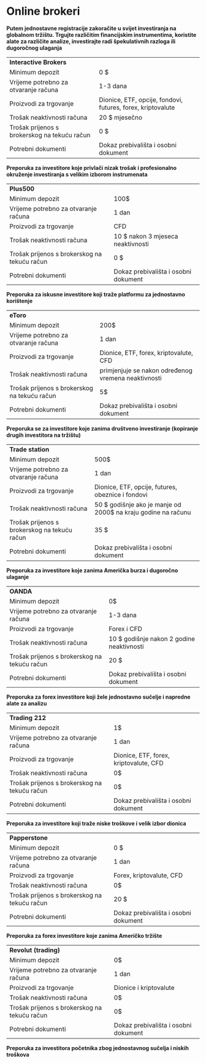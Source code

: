 # Online brokeri

**Putem jednostavne registracije zakoračite u svijet investiranja na globalnom tržištu. Trgujte različitim financijskim instrumentima, koristite alate za različite analize, investirajte radi špekulativnih razloga ili dugoročnog ulaganja**


<table>
  <tr>
   <td colspan="2" ><strong>Interactive Brokers</strong>
   </td>
  </tr>
  <tr>
   <td>Minimum depozit
   </td>
   <td>0 $
   </td>
  </tr>
  <tr>
   <td>Vrijeme potrebno za otvaranje računa
   </td>
   <td>1-3 dana
   </td>
  </tr>
  <tr>
   <td>Proizvodi za trgovanje
   </td>
   <td>Dionice, ETF, opcije, fondovi, futures, forex, kriptovalute
   </td>
  </tr>
  <tr>
   <td>Trošak neaktivnosti računa
   </td>
   <td>20 $ mjesečno
   </td>
  </tr>
  <tr>
   <td>Trošak prijenos s brokerskog na tekuću račun
   </td>
   <td>0 $
   </td>
  </tr>
  <tr>
   <td>Potrebni dokumenti
   </td>
   <td>Dokaz prebivališta i osobni dokument
   </td>
  </tr>
</table>


**Preporuka  za investitore koje privlači nizak trošak i profesionalno okruženje investiranja s velikim izborom instrumenata**


<table>
  <tr>
   <td colspan="2" ><strong>Plus500</strong>
   </td>
  </tr>
  <tr>
   <td>Minimum depozit
   </td>
   <td>100$
   </td>
  </tr>
  <tr>
   <td>Vrijeme potrebno za otvaranje računa
   </td>
   <td>1 dan
   </td>
  </tr>
  <tr>
   <td>Proizvodi za trgovanje
   </td>
   <td>CFD
   </td>
  </tr>
  <tr>
   <td>Trošak neaktivnosti računa
   </td>
   <td>10 $ nakon 3 mjeseca neaktivnosti
   </td>
  </tr>
  <tr>
   <td>Trošak prijenos s brokerskog na tekuću račun
   </td>
   <td>0 $
   </td>
  </tr>
  <tr>
   <td>Potrebni dokumenti
   </td>
   <td>Dokaz prebivališta i osobni dokument
   </td>
  </tr>
</table>


**Preporuka za iskusne investitore koji traže platformu za jednostavno korištenje**


<table>
  <tr>
   <td colspan="2" ><strong>eToro</strong>
   </td>
  </tr>
  <tr>
   <td>Minimum depozit
   </td>
   <td>200$
   </td>
  </tr>
  <tr>
   <td>Vrijeme potrebno za otvaranje računa
   </td>
   <td>1 dan
   </td>
  </tr>
  <tr>
   <td>Proizvodi za trgovanje
   </td>
   <td>Dionice, ETF, forex, kriptovalute, CFD
   </td>
  </tr>
  <tr>
   <td>Trošak neaktivnosti računa
   </td>
   <td> primjenjuje se nakon određenog vremena neaktivnosti
   </td>
  </tr>
  <tr>
   <td>Trošak prijenos s brokerskog na tekuću račun
   </td>
   <td>5$
   </td>
  </tr>
  <tr>
   <td>Potrebni dokumenti
   </td>
   <td>Dokaz prebivališta i osobni dokument
   </td>
  </tr>
</table>


**Preporuka se za investitore koje zanima društveno investiranje (kopiranje drugih investitora na tržištu)**


<table>
  <tr>
   <td colspan="2" ><strong>Trade station</strong>
   </td>
  </tr>
  <tr>
   <td>Minimum depozit
   </td>
   <td>500$
   </td>
  </tr>
  <tr>
   <td>Vrijeme potrebno za otvaranje računa
   </td>
   <td>1 dan
   </td>
  </tr>
  <tr>
   <td>Proizvodi za trgovanje
   </td>
   <td>Dionice, ETF, opcije, futures, obeznice i fondovi
   </td>
  </tr>
  <tr>
   <td>Trošak neaktivnosti računa
   </td>
   <td> 50 $ godišnje ako je manje od 2000$ na kraju godine na računu
   </td>
  </tr>
  <tr>
   <td>Trošak prijenos s brokerskog na tekuću račun
   </td>
   <td>35 $
   </td>
  </tr>
  <tr>
   <td>Potrebni dokumenti
   </td>
   <td>Dokaz prebivališta i osobni dokument
   </td>
  </tr>
</table>


**Preporuka za investitore koje zanima Američka burza i dugoročno ulaganje**


<table>
  <tr>
   <td colspan="2" ><strong>OANDA</strong>
   </td>
  </tr>
  <tr>
   <td>Minimum depozit
   </td>
   <td>0$
   </td>
  </tr>
  <tr>
   <td>Vrijeme potrebno za otvaranje računa
   </td>
   <td>1-3 dana
   </td>
  </tr>
  <tr>
   <td>Proizvodi za trgovanje
   </td>
   <td>Forex i CFD
   </td>
  </tr>
  <tr>
   <td>Trošak neaktivnosti računa
   </td>
   <td>10 $ godišnje nakon 2 godine neaktivnosti
   </td>
  </tr>
  <tr>
   <td>Trošak prijenos s brokerskog na tekuću račun
   </td>
   <td>20 $
   </td>
  </tr>
  <tr>
   <td>Potrebni dokumenti
   </td>
   <td>Dokaz prebivališta i osobni dokument
   </td>
  </tr>
</table>


**Preporuka za forex investitore koji žele jednostavno sučelje i napredne alate za analizu**


<table>
  <tr>
   <td colspan="2" ><strong>Trading 212</strong>
   </td>
  </tr>
  <tr>
   <td>Minimum depozit
   </td>
   <td>1$
   </td>
  </tr>
  <tr>
   <td>Vrijeme potrebno za otvaranje računa
   </td>
   <td>1 dan
   </td>
  </tr>
  <tr>
   <td>Proizvodi za trgovanje
   </td>
   <td>Dionice, ETF, forex, kriptovalute, CFD
   </td>
  </tr>
  <tr>
   <td>Trošak neaktivnosti računa
   </td>
   <td>0$
   </td>
  </tr>
  <tr>
   <td>Trošak prijenos s brokerskog na tekuću račun
   </td>
   <td>0$
   </td>
  </tr>
  <tr>
   <td>Potrebni dokumenti
   </td>
   <td>Dokaz prebivališta i osobni dokument
   </td>
  </tr>
</table>


**Preporuka za investitore koji traže niske troškove i velik izbor dionica**


<table>
  <tr>
   <td colspan="2" ><strong>Papperstone</strong>
   </td>
  </tr>
  <tr>
   <td>Minimum depozit
   </td>
   <td>0 $
   </td>
  </tr>
  <tr>
   <td>Vrijeme potrebno za otvaranje računa
   </td>
   <td>1 dan
   </td>
  </tr>
  <tr>
   <td>Proizvodi za trgovanje
   </td>
   <td>Forex, kriptovalute, CFD
   </td>
  </tr>
  <tr>
   <td>Trošak neaktivnosti računa
   </td>
   <td>0$
   </td>
  </tr>
  <tr>
   <td>Trošak prijenos s brokerskog na tekuću račun
   </td>
   <td>20 $
   </td>
  </tr>
  <tr>
   <td>Potrebni dokumenti
   </td>
   <td>Dokaz prebivališta i osobni dokument
   </td>
  </tr>
</table>


**Preporuka za forex investitore koje zanima Američko tržište**


<table>
  <tr>
   <td colspan="2" ><strong>Revolut (trading)</strong>
   </td>
  </tr>
  <tr>
   <td>Minimum depozit
   </td>
   <td>0$
   </td>
  </tr>
  <tr>
   <td>Vrijeme potrebno za otvaranje računa
   </td>
   <td>1 dan
   </td>
  </tr>
  <tr>
   <td>Proizvodi za trgovanje
   </td>
   <td>Dionice i kriptovalute
   </td>
  </tr>
  <tr>
   <td>Trošak neaktivnosti računa
   </td>
   <td>0$
   </td>
  </tr>
  <tr>
   <td>Trošak prijenos s brokerskog na tekuću račun
   </td>
   <td>0$
   </td>
  </tr>
  <tr>
   <td>Potrebni dokumenti
   </td>
   <td>Dokaz prebivališta i osobni dokument
   </td>
  </tr>
</table>


**Preporuka za investitora početnika zbog jednostavnog sučelja i niskih troškova**

